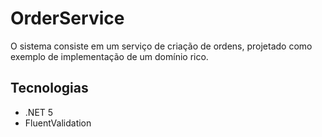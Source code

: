 # OrderService

O sistema consiste em um serviço de criação de ordens, projetado como exemplo de implementação de um domínio rico.

## Tecnologias

- .NET 5
- FluentValidation
